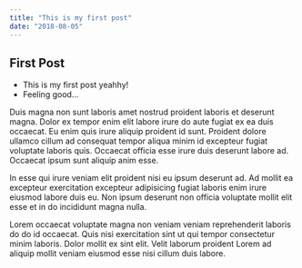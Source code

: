 ```yaml
---
title: "This is my first post"
date: "2018-08-05"
---
```


## First Post

- This is my first post yeahhy!
- Feeling good...

Duis magna non sunt laboris amet nostrud proident laboris et deserunt magna. Dolor ex tempor enim elit labore irure do aute fugiat ex ea duis occaecat. Eu enim quis irure aliquip proident id sunt. Proident dolore ullamco cillum ad consequat tempor aliqua minim id excepteur fugiat voluptate laboris quis. Occaecat officia esse irure duis deserunt labore ad. Occaecat ipsum sunt aliquip anim esse.

<!-- end -->

In esse qui irure veniam elit proident nisi eu ipsum deserunt ad. Ad mollit ea excepteur exercitation excepteur adipisicing fugiat laboris enim irure eiusmod labore duis eu. Non ipsum deserunt non officia voluptate mollit elit esse et in do incididunt magna nulla.

Lorem occaecat voluptate magna non veniam veniam reprehenderit laboris do do id occaecat. Quis nisi exercitation sint ut qui tempor consectetur minim laboris. Dolor mollit ex sint elit. Velit laborum proident Lorem ad aliquip mollit veniam eiusmod esse nisi cillum duis labore.
